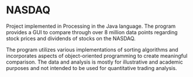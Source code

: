 # NASDAQ
Project implemented in Processing in the Java language. The program provides a GUI to compare through over 8 million data points regarding stock prices and dividends of stocks on the NASDAQ.

The program utilizes various implementations of sorting algorithms and incorporates aspects of object-oriented programming to create meaningful comparison. The data and analysis is mostly for illustrative and academic purposes and not intended to be used for quantitative trading analysis.
